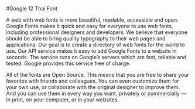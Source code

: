 #Google 12 Thai Font

A web with web fonts is more beautiful, readable, accessible and open. Google Fonts makes it quick and easy for everyone to use web fonts, including professional designers and developers. We believe that everyone should be able to bring quality typography to their web pages and applications. Our goal is to create a directory of web fonts for the world to use. Our API service makes it easy to add Google Fonts to a website in seconds. The service runs on Google’s servers which are fast, reliable and tested. Google provides this service free of charge.

All of the fonts are Open Source. This means that you are free to share your favorites with friends and colleagues. You can even customize them for your own use, or collaborate with the original designer to improve them. And you can use them in every way you want, privately or commercially — in print, on your computer, or in your websites. 
